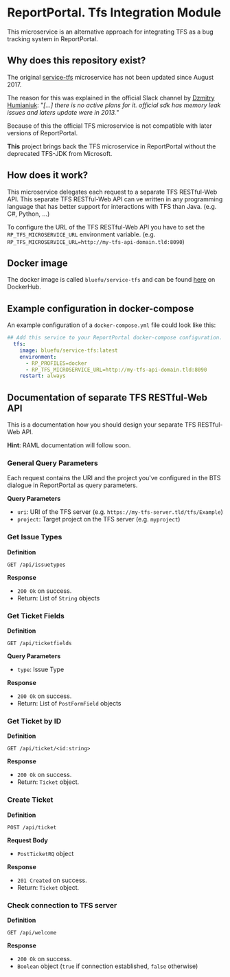 # ReportPortal. Tfs Integration Module

This microservice is an alternative approach for integrating TFS as a bug tracking system in ReportPortal.

## Why does this repository exist?

The original [service-tfs](https://github.com/reportportal/service-tfs) microservice has not been updated since August 2017.

The reason for this was explained in the official Slack channel by [Dzmitry Humianiuk](https://github.com/DzmitryHumianiuk):
"*[...] there is no active plans for it. official sdk has memory leak issues and laters update were in 2013.*"

Because of this the official TFS microservice is not compatible with later versions of ReportPortal.

**This** project brings back the TFS microservice in ReportPortal without the deprecated TFS-JDK from Microsoft.

## How does it work?

This microservice delegates each request to a separate TFS RESTful-Web API.
This separate TFS RESTful-Web API can ve written in any programming language that has better support for interactions with TFS than Java.
(e.g. C#, Python, ...)

To configure the URL of the TFS RESTful-Web API you have to set the `RP_TFS_MICROSERVICE_URL` environment variable.
(e.g. `RP_TFS_MICROSERVICE_URL=http://my-tfs-api-domain.tld:8090`)

## Docker image

The docker image is called `bluefu/service-tfs` and can be found [here](https://cloud.docker.com/u/bluefu/repository/docker/bluefu/service-tfs) on DockerHub.

## Example configuration in docker-compose

An example configuration of a `docker-compose.yml` file could look like this:

```yaml
## Add this service to your ReportPortal docker-compose configuration.
  tfs:
    image: bluefu/service-tfs:latest
    environment:
      - RP_PROFILES=docker
      - RP_TFS_MICROSERVICE_URL=http://my-tfs-api-domain.tld:8090
    restart: always
```

## Documentation of separate TFS RESTful-Web API

This is a documentation how you should design your separate TFS RESTful-Web API.

**Hint**: RAML documentation will follow soon.

### General Query Parameters

Each request contains the URI and the project you've configured in the BTS dialogue in ReportPortal as query parameters.

**Query Parameters**

- `uri`: URI of the TFS server (e.g. `https://my-tfs-server.tld/tfs/Example`)
- `project`: Target project on the TFS server (e.g. `myproject`)

### Get Issue Types

**Definition**

`GET /api/issuetypes`

**Response**

- `200 Ok` on success.
- Return: List of `String` objects

### Get Ticket Fields

**Definition**

`GET /api/ticketfields`

**Query Parameters**

- `type`: Issue Type

**Response**

- `200 Ok` on success.
- Return: List of `PostFormField` objects

### Get Ticket by ID

**Definition**

`GET /api/ticket/<id:string>`

**Response**

- `200 Ok` on success.
- Return: `Ticket` object.

### Create Ticket

**Definition**

`POST /api/ticket`

**Request Body**

- `PostTicketRQ` object

**Response**

- `201 Created` on success.
- Return: `Ticket` object.

### Check connection to TFS server

**Definition**

`GET /api/welcome`

**Response**

- `200 Ok` on success.
- `Boolean` object (`true` if connection established, `false` otherwise)
